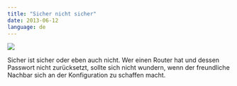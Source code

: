 ```yaml
---
title: "Sicher nicht sicher"
date: 2013-06-12
language: de
---
```


![](/images/tumblr_inline_mo9zono4tL1qz4rgp.png)

Sicher ist sicher oder eben auch nicht. Wer einen Router hat und dessen Passwort nicht zurücksetzt, sollte sich nicht wundern, wenn der freundliche Nachbar sich an der Konfiguration zu schaffen macht.

